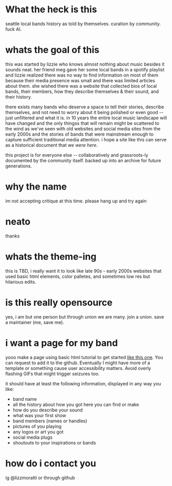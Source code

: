 # What the heck is this
seattle local bands history as told by themselves. curation by community. fuck AI. 

# whats the goal of this
this was started by lizzie who knows almost nothing about music besides it sounds neat. her friend meg gave her some local bands in a spotify playlist and lizzie realized there was no way to find information on most of them because their media presence was small and there was limited articles about them. she wished there was a website that collected bios of local bands, their members, how they describe themselves & their sound, and their history.

there exists many bands who deserve a space to tell their stories, describe themselves, and not need to worry about it being polished or even good -- just unfiltered and what it is. in 10 years the entire local music landscape will have changed and the only thingss that will remain might be scattered to the wind as we've seen with old websites and social media sites from the early 2000s and the stories of bands that were mainstream enough to capture sufficient traditional media attention. i hope a site like this can serve as a historical document that _we were here_.

this project is for everyone else -- collaboratively and grassroots-ly documented by the community itself. backed up into an archive for future generations.

# why the name
im not accepting critique at this time. please hang up and try again

# neato 
thanks

# whats the theme-ing
this is TBD, i really want it to look like late 90s - early 2000s websites that used basic html elements, color palletes, and sometimes low res but hilarious edits.

# is this really opensource
yes, i am but one person but through union we are many. join a union. save a maintainer (me, save me). 

# i want a page for my band
yooo make a page using basic html tutorial to get started [like this one](https://docs.replit.com/tutorials/html-css-js/building-a-nineties-inspired-website). You can request to add it to the github. Eventually I might have more of a template or something cause user accessibility matters. Avoid overly flashing GIFs that might trigger seizures too.

it should have at least the following information, displayed in any way you like:
- band name
- all the history about how you got here you can find or make
- how do you describe your sound
- what was your first show
- band members (names or handles)
- pictures of you playing
- any logos or art you got
- social media plugs
- shoutouts to your inspirations or bands

# how do i contact you 
ig @lizzmoratti or through github 
